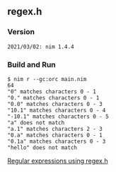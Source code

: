 ## regex.h
### Version
```
2021/03/02: nim 1.4.4
```
### Build and Run
```
$ nim r --gc:orc main.nim
64
"0" matches characters 0 - 1
"0." matches characters 0 - 1
"0.0" matches characters 0 - 3
"10.1" matches characters 0 - 4
"-10.1" matches characters 0 - 5
"a" does not match
"a.1" matches characters 2 - 3
"0.a" matches characters 0 - 1
"0.1a" matches characters 0 - 3
"hello" does not match
```
[Regular expressions using regex.h](https://www.codeproject.com/Questions/275223/Regular-expressions-using-regex-h#ctl00_ctl00_MC_AMC_Answers_ctl01_A_Title)
